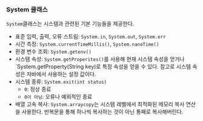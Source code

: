 ### System 클래스
`System`클래스는 시스템과 관련된 기본 기능들을 제공한다.

- 표준 입력, 출력, 오류 스트림: `System.in`, `System.out`, `System.err`
- 시간 측정: `System.currentTimeMillis()`, `System.nanoTime()`
- 환경 변수 조회: `System.getenv()`
- 시스템 속성: `System.getProperites()`를 사용해 현재 시스템 속성을 얻거나 `System.getProperty(String key)로 특정 속성을 얻을 수 있다. 참고로 시스템 속성은 자바에서 사용하는 설정 값이다.
- 시스템 종류: `System.exit(int status)`
  - `0`: 정상 종료
  - `0이 아님`: 오류나 예외적인 종료
- 배열 고속 복사: `System.arraycopy`는 시스템 레벨에서 최적화된 메모리 복사 연산을 사용한다. 반복문을 통해 하나씩 복사하는 것이 아닌 통째로 복사해버린다.